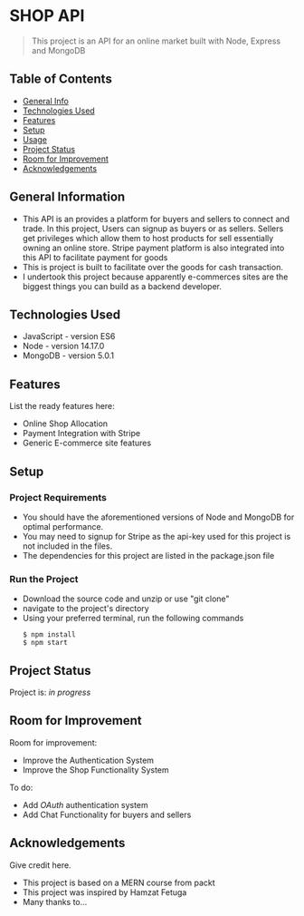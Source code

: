 # SHOP API
> This project is an API for an online market built with Node, Express and MongoDB


## Table of Contents
* [General Info](#general-information)
* [Technologies Used](#technologies-used)
* [Features](#features)
* [Setup](#setup)
* [Usage](#usage)
* [Project Status](#project-status)
* [Room for Improvement](#room-for-improvement)
* [Acknowledgements](#acknowledgements)

## General Information
- This API is an provides a platform for buyers and sellers to connect and trade. In this project, Users can signup as buyers or as sellers. Sellers get privileges which allow them to host products for sell essentially owning an online store. Stripe payment platform is also integrated into this API to facilitate payment for goods
- This is project is built to facilitate over the goods for cash transaction.
- I undertook this project because apparently e-commerces sites are the biggest things you can build as a backend developer.


## Technologies Used
- JavaScript - version ES6
- Node - version 14.17.0
- MongoDB - version 5.0.1


## Features
List the ready features here:
- Online Shop Allocation
- Payment Integration with Stripe
- Generic E-commerce site features

## Setup
### Project Requirements
+ You should have the aforementioned versions of Node and MongoDB for optimal performance.
+ You may need to signup for Stripe as the api-key used for this project is not included in the files.
+ The dependencies for this project are listed in the package.json file

### Run the Project
+ Download the source code and unzip or use "git clone"
+ navigate to the project's directory
+ Using your preferred terminal, run the following commands
    ```
    $ npm install
    $ npm start
   ```
 

## Project Status
Project is: _in progress_

## Room for Improvement

Room for improvement:
- Improve the Authentication System
- Improve the Shop Functionality System

To do:
- Add *OAuth* authentication system
- Add Chat Functionality for buyers and sellers


## Acknowledgements
Give credit here.
- This project is based on a MERN course from packt
- This project was inspired by Hamzat Fetuga
- Many thanks to...
